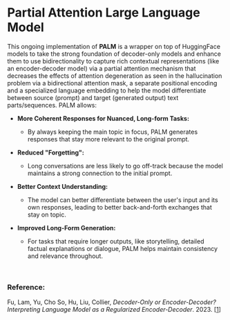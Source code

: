 # Partial Attention Large Language Model

This ongoing implementation of **PALM** is a wrapper on top of HuggingFace models to take the strong foundation of decoder-only models and enhance them to use bidirectionality to capture rich contextual representations (like an encoder-decoder model) via a partial attention mechanism that decreases the effects of attention degeneration as seen in the hallucination problem via a bidirectional attention mask, a separate positional encoding and a specialized language embedding to help the model differentiate between source (prompt) and target (generated output) text parts/sequences. PALM allows:

  - **More Coherent Responses for Nuanced, Long-form Tasks:**
    - By always keeping the main topic in focus, PALM generates responses that stay more relevant to the original prompt.
      
  - **Reduced "Forgetting":**
    - Long conversations are less likely to go off-track because the model maintains a strong connection to the initial prompt.
      
  - **Better Context Understanding:**
    - The model can better differentiate between the user's input and its own responses, leading to better back-and-forth exchanges that stay on topic.
      
  - **Improved Long-Form Generation:**
    - For tasks that require longer outputs, like storytelling, detailed factual explanations or dialogue, PALM helps maintain consistency and relevance throughout.

<br>

### Reference:

Fu, Lam, Yu, Cho So, Hu, Liu,  Collier, *Decoder-Only or Encoder-Decoder? Interpreting Language Model as a Regularized Encoder-Decoder*. 2023. [<a href="https://arxiv.org/pdf/2304.04052" rel="nofollow">1</a></li>]
